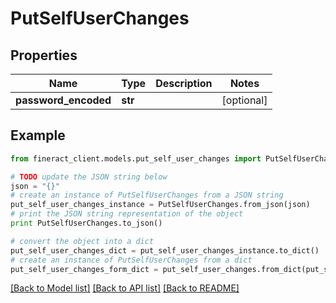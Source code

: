 # PutSelfUserChanges


## Properties

Name | Type | Description | Notes
------------ | ------------- | ------------- | -------------
**password_encoded** | **str** |  | [optional] 

## Example

```python
from fineract_client.models.put_self_user_changes import PutSelfUserChanges

# TODO update the JSON string below
json = "{}"
# create an instance of PutSelfUserChanges from a JSON string
put_self_user_changes_instance = PutSelfUserChanges.from_json(json)
# print the JSON string representation of the object
print PutSelfUserChanges.to_json()

# convert the object into a dict
put_self_user_changes_dict = put_self_user_changes_instance.to_dict()
# create an instance of PutSelfUserChanges from a dict
put_self_user_changes_form_dict = put_self_user_changes.from_dict(put_self_user_changes_dict)
```
[[Back to Model list]](../README.md#documentation-for-models) [[Back to API list]](../README.md#documentation-for-api-endpoints) [[Back to README]](../README.md)


